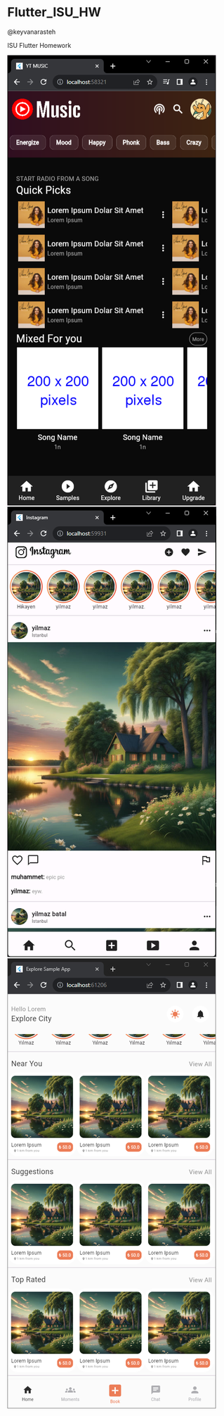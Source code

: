 # Flutter_ISU_HW

@keyvanarasteh

ISU Flutter Homework

![Alt text](image.png)
![Alt text](image-1.png)
![Alt text](image-2.png)
